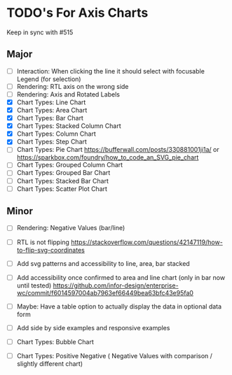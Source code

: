 # TODO's For Axis Charts

Keep in sync with #515

## Major

- [ ] Interaction: When clicking the line it should select with focusable Legend (for selection)
- [ ] Rendering: RTL axis on the wrong side
- [ ] Rendering: Axis and Rotated Labels
- [x] Chart Types: Line Chart
- [x] Chart Types: Area Chart
- [x] Chart Types: Bar Chart
- [x] Chart Types: Stacked Column Chart
- [x] Chart Types: Column Chart
- [x] Chart Types: Step Chart
- [ ] Chart Types: Pie Chart https://bufferwall.com/posts/330881001ji1a/ or https://sparkbox.com/foundry/how_to_code_an_SVG_pie_chart
- [ ] Chart Types: Grouped Column Chart
- [ ] Chart Types: Grouped Bar Chart
- [ ] Chart Types: Stacked Bar Chart
- [ ] Chart Types: Scatter Plot Chart

## Minor

- [ ] Rendering: Negative Values (bar/line)
- [ ] RTL is not flipping https://stackoverflow.com/questions/42147119/how-to-flip-svg-coordinates
- [ ] Add svg patterns and accessibility to line, area, bar stacked
- [ ] Add accessibility once confirmed to area and line chart (only in bar now until tested) https://github.com/infor-design/enterprise-wc/commit/f6014597004ab7963ef66449bea63bfc43e95fa0
- [ ] Maybe: Have a table option to actually display the data in optional data form
- [ ] Add side by side examples and responsive examples
- [ ] Chart Types: Bubble Chart
- [ ] Chart Types: Positive Negative ( Negative Values with comparison / slightly different chart)

